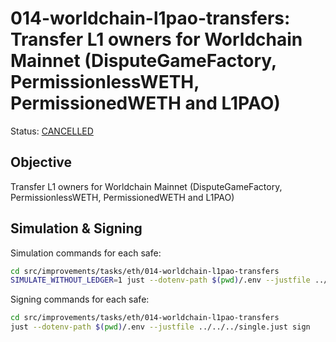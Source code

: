 # 014-worldchain-l1pao-transfers: Transfer L1 owners for Worldchain Mainnet (DisputeGameFactory, PermissionlessWETH, PermissionedWETH and L1PAO)

Status: [CANCELLED]()

## Objective

Transfer L1 owners for Worldchain Mainnet (DisputeGameFactory, PermissionlessWETH, PermissionedWETH and L1PAO)

## Simulation & Signing

Simulation commands for each safe:
```bash
cd src/improvements/tasks/eth/014-worldchain-l1pao-transfers
SIMULATE_WITHOUT_LEDGER=1 just --dotenv-path $(pwd)/.env --justfile ../../../single.just simulate
```

Signing commands for each safe:
```bash
cd src/improvements/tasks/eth/014-worldchain-l1pao-transfers
just --dotenv-path $(pwd)/.env --justfile ../../../single.just sign
```
